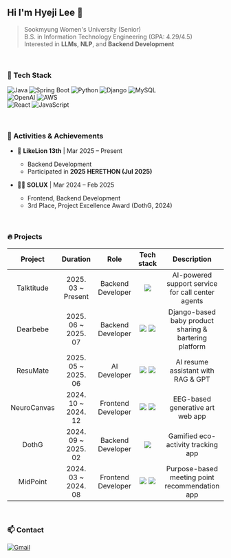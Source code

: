 ## Hi I'm Hyeji Lee 👋
> Sookmyung Women's University (Senior)</br>
> B.S. in Information Technology Engineering (GPA: 4.29/4.5)</br>
> Interested in **LLMs**, **NLP**, and **Backend Development**
</br>

### 🔧 Tech Stack
![Java](https://img.shields.io/badge/Java-ED8B00?style=for-the-badge&logo=openjdk&logoColor=white)
![Spring Boot](https://img.shields.io/badge/SpringBoot-6DB33F?style=for-the-badge&logo=springboot&logoColor=white)
![Python](https://img.shields.io/badge/Python-3776AB?style=for-the-badge&logo=python&logoColor=white)
![Django](https://img.shields.io/badge/Django-092E20?style=for-the-badge&logo=django&logoColor=white)
![MySQL](https://img.shields.io/badge/MySQL-4479A1?style=for-the-badge&logo=mysql&logoColor=white)
</br>
![OpenAI](https://img.shields.io/badge/OpenAI-412991?style=for-the-badge&logo=openai&logoColor=white)
![AWS](https://img.shields.io/badge/AWS-232F3E?style=for-the-badge&logo=amazonaws&logoColor=white)
</br>
![React](https://img.shields.io/badge/React-61DAFB?style=for-the-badge&logo=react&logoColor=white)
![JavaScript](https://img.shields.io/badge/JavaScript-F7DF1E?style=for-the-badge&logo=javascript&logoColor=white)

</br>

### 🏅 Activities & Achievements

- 🦁 **LikeLion 13th** | Mar 2025 – Present  
  - Backend Development 
  - Participated in **2025 HERETHON (Jul 2025)**

- 👩‍💻 **SOLUX** | Mar 2024 – Feb 2025  
  - Frontend, Backend Development 
  - 3rd Place, Project Excellence Award (DothG, 2024)
</br>

### 🔥 Projects

|    Project          | Duration                 | Role | Tech stack | Description|
|:----------------:|:---------------------------:|:---------------------------:|:---------------------------:|:---------------------------:|
| Talktitude      | 2025. 03 ~ Present              |Backend Developer|  <img src="https://img.shields.io/badge/Spring Boot-6DB33F?style=for-the-badge&logo=springboot&logoColor=white">   |AI-powered support service for call center agents |
| Dearbebe           | 2025. 06 ~ 2025. 07       | Backend Developer| <img src="https://img.shields.io/badge/python-3776AB?style=for-the-badge&logo=python&logoColor=white"> <img src="https://img.shields.io/badge/django-092E20?style=for-the-badge&logo=django&logoColor=white"> |Django-based baby product sharing & bartering platform |
| ResuMate      | 2025. 05 ~ 2025. 06             | AI Developer| <img src="https://img.shields.io/badge/python-3776AB?style=for-the-badge&logo=python&logoColor=white"> <img src="https://img.shields.io/badge/OpenAI-412991?style=for-the-badge&logo=openai&logoColor=white">|AI resume assistant with RAG & GPT |
| NeuroCanvas           | 2024. 10 ~ 2024. 12     | Frontend Developer|  <img src="https://img.shields.io/badge/React-61DAFB?style=for-the-badge&logo=react&logoColor=white"> <img src="https://img.shields.io/badge/JavaScript-F7DF1E?style=for-the-badge&logo=javascript&logoColor=white"> |EEG-based generative art web app |
| DothG      | 2024. 09 ~ 2025. 02              |Backend Developer|  <img src="https://img.shields.io/badge/Spring Boot-6DB33F?style=for-the-badge&logo=springboot&logoColor=white">   |Gamified eco-activity tracking app|
| MidPoint | 2024. 03 ~ 2024. 08 | Frontend Developer|  <img src="https://img.shields.io/badge/React-61DAFB?style=for-the-badge&logo=react&logoColor=white"> <img src="https://img.shields.io/badge/JavaScript-F7DF1E?style=for-the-badge&logo=javascript&logoColor=white"> | Purpose-based meeting point recommendation app |

</br>

### 📫 Contact
[![Gmail](https://img.shields.io/badge/Gmail-D14836?style=flat&logo=gmail&logoColor=white)](mailto:haejee0514@sookmyung.ac.kr)
